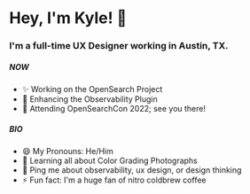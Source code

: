 # Hey, I'm Kyle! :wave:

### I'm a full-time UX Designer working in Austin, TX.

##### NOW
- ✨ Working on the OpenSearch Project
- :art: Enhancing the Observability Plugin
- :round_pushpin: Attending OpenSearchCon 2022; see you there!

##### BIO
- 😄 My Pronouns: He/Him
- 🌱 Learning all about Color Grading Photographs
- 💬 Ping me about observability, ux design, or design thinking
- ⚡️ Fun fact: I'm a huge fan of nitro coldbrew coffee

<!--
**kavck/kavck** is a ✨ _special_ ✨ repository because its `README.md` (this file) appears on your GitHub profile.

Here are some ideas to get you started:

- 🔭 I’m currently working on ...
- 🌱 I’m currently learning ...
- 👯 I’m looking to collaborate on ...
- 🤔 I’m looking for help with ...
- 💬 Ask me about ...
- 📫 How to reach me: ...
- 😄 Pronouns: ...
- ⚡ Fun fact: ...
I'm a Full-Stack Developer working in Lisbon, Portugal.
-->
